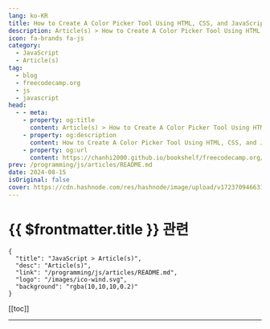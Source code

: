 ```yaml
---
lang: ko-KR
title: How to Create A Color Picker Tool Using HTML, CSS, and JavaScript
description: Article(s) > How to Create A Color Picker Tool Using HTML, CSS, and JavaScript
icon: fa-brands fa-js
category: 
  - JavaScript
  - Article(s)
tag: 
  - blog
  - freecodecamp.org
  - js
  - javascript
head:
  - - meta:
    - property: og:title
      content: Article(s) > How to Create A Color Picker Tool Using HTML, CSS, and JavaScript
    - property: og:description
      content: How to Create A Color Picker Tool Using HTML, CSS, and JavaScript
    - property: og:url
      content: https://chanhi2000.github.io/bookshelf/freecodecamp.org/create-color-picker-using-html-css-and-javascript.html
prev: /programming/js/articles/README.md
date: 2024-08-15
isOriginal: false
cover: https://cdn.hashnode.com/res/hashnode/image/upload/v1723709466316/80aae148-6211-4070-ba33-eb4290408912.png
---
```


# {{ $frontmatter.title }} 관련

```component VPCard
{
  "title": "JavaScript > Article(s)",
  "desc": "Article(s)",
  "link": "/programming/js/articles/README.md",
  "logo": "/images/ico-wind.svg",
  "background": "rgba(10,10,10,0.2)"
}
```

[[toc]]

---

<SiteInfo
  name="How to Create A Color Picker Tool Using HTML, CSS, and JavaScript"
  desc="Have you ever wanted to create your own interactive tools using just HTML, CSS, and JavaScript? In this article, we'll create a fun and straightforward project: a color picker tool. This handy little tool will let users select any color they like and..."
  url="https://freecodecamp.org/news/create-color-picker-using-html-css-and-javascript/"
  logo="https://cdn.freecodecamp.org/universal/favicons/favicon.ico"
  preview="https://cdn.hashnode.com/res/hashnode/image/upload/v1723709466316/80aae148-6211-4070-ba33-eb4290408912.png"/>

<!-- TODO: 작성 -->

